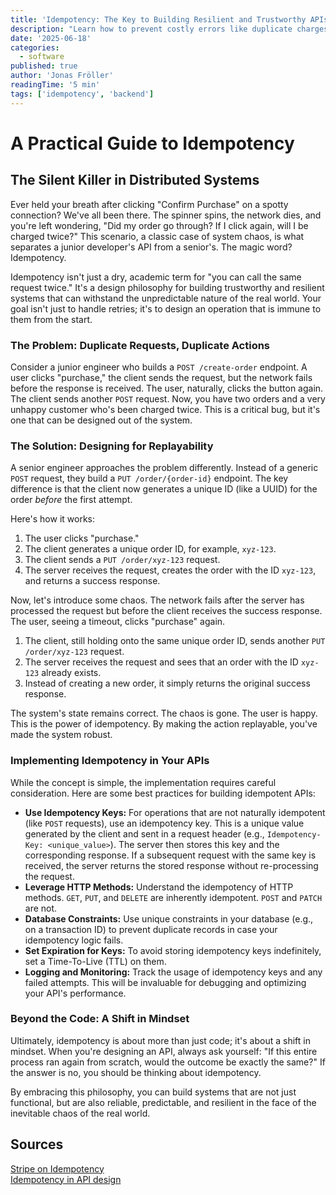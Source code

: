 ```yaml
---
title: 'Idempotency: The Key to Building Resilient and Trustworthy APIs'
description: "Learn how to prevent costly errors like duplicate charges with idempotency. This practical post explains the basics of how to design robust APIs that can withstand real-world chaos like network failures and duplicate requests."
date: '2025-06-18'
categories:
  - software
published: true
author: 'Jonas Fröller'
readingTime: '5 min'
tags: ['idempotency', 'backend']
---
```


<script>
  import AudioNativePlayer from '$lib/components/AudioNativePlayer.svelte';
</script>

<AudioNativePlayer />

# A Practical Guide to Idempotency

## The Silent Killer in Distributed Systems

Ever held your breath after clicking "Confirm Purchase" on a spotty connection? We've all been there. The spinner spins, the network dies, and you're left wondering, "Did my order go through? If I click again, will I be charged twice?" This scenario, a classic case of system chaos, is what separates a junior developer's API from a senior's. The magic word? Idempotency.

Idempotency isn't just a dry, academic term for "you can call the same request twice." It's a design philosophy for building trustworthy and resilient systems that can withstand the unpredictable nature of the real world. Your goal isn't just to handle retries; it's to design an operation that is immune to them from the start.

### The Problem: Duplicate Requests, Duplicate Actions

Consider a junior engineer who builds a `POST /create-order` endpoint. A user clicks "purchase," the client sends the request, but the network fails before the response is received. The user, naturally, clicks the button again. The client sends another `POST` request. Now, you have two orders and a very unhappy customer who's been charged twice. This is a critical bug, but it's one that can be designed out of the system.

### The Solution: Designing for Replayability

A senior engineer approaches the problem differently. Instead of a generic `POST` request, they build a `PUT /order/{order-id}` endpoint. The key difference is that the client now generates a unique ID (like a UUID) for the order *before* the first attempt.

Here's how it works:

1. The user clicks "purchase."
2. The client generates a unique order ID, for example, `xyz-123`.
3. The client sends a `PUT /order/xyz-123` request.
4. The server receives the request, creates the order with the ID `xyz-123`, and returns a success response.

Now, let's introduce some chaos. The network fails after the server has processed the request but before the client receives the success response. The user, seeing a timeout, clicks "purchase" again.

1. The client, still holding onto the same unique order ID, sends another `PUT /order/xyz-123` request.
2. The server receives the request and sees that an order with the ID `xyz-123` already exists.
3. Instead of creating a new order, it simply returns the original success response.

The system's state remains correct. The chaos is gone. The user is happy. This is the power of idempotency. By making the action replayable, you've made the system robust.

### Implementing Idempotency in Your APIs

While the concept is simple, the implementation requires careful consideration. Here are some best practices for building idempotent APIs:

* **Use Idempotency Keys:** For operations that are not naturally idempotent (like `POST` requests), use an idempotency key. This is a unique value generated by the client and sent in a request header (e.g., `Idempotency-Key: <unique_value>`). The server then stores this key and the corresponding response. If a subsequent request with the same key is received, the server returns the stored response without re-processing the request.
* **Leverage HTTP Methods:** Understand the idempotency of HTTP methods. `GET`, `PUT`, and `DELETE` are inherently idempotent. `POST` and `PATCH` are not.
* **Database Constraints:** Use unique constraints in your database (e.g., on a transaction ID) to prevent duplicate records in case your idempotency logic fails.
* **Set Expiration for Keys:** To avoid storing idempotency keys indefinitely, set a Time-To-Live (TTL) on them.
* **Logging and Monitoring:** Track the usage of idempotency keys and any failed attempts. This will be invaluable for debugging and optimizing your API's performance.

### Beyond the Code: A Shift in Mindset

Ultimately, idempotency is about more than just code; it's about a shift in mindset. When you're designing an API, always ask yourself: "If this entire process ran again from scratch, would the outcome be exactly the same?" If the answer is no, you should be thinking about idempotency.

By embracing this philosophy, you can build systems that are not just functional, but are also reliable, predictable, and resilient in the face of the inevitable chaos of the real world.

<div id="research-sources">

## Sources

[Stripe on Idempotency](https://stripe.com/blog/idempotency)  
[Idempotency in API design](https://newsletter.masteringbackend.com/p/idempotency-in-api-design)

</div>
